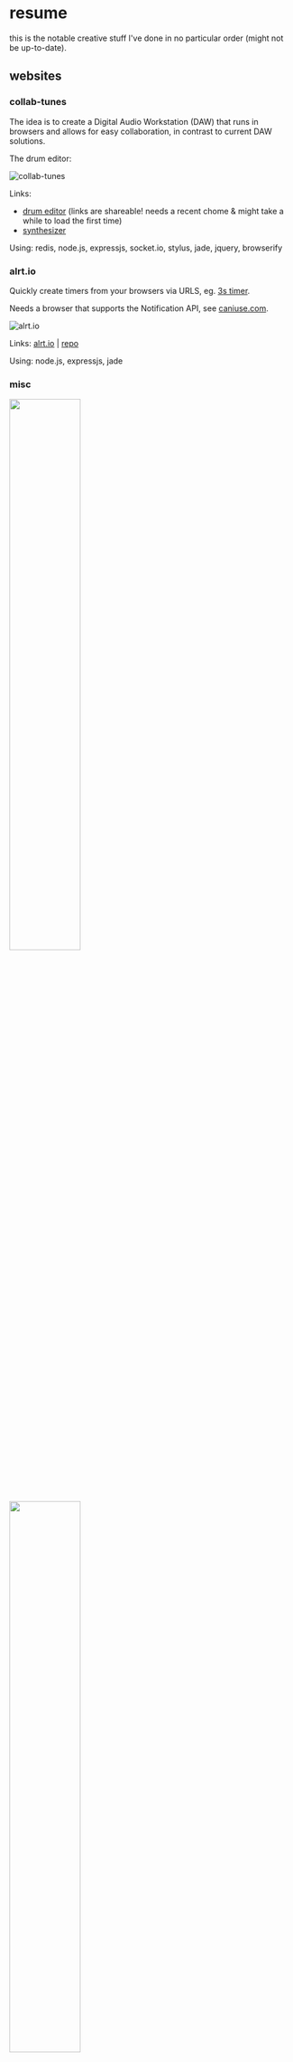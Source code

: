 # resume

this is the notable creative stuff I've done in no particular order (might not be up-to-date).

## websites

### collab-tunes

The idea is to create a Digital Audio Workstation (DAW) that runs in browsers and allows for easy
collaboration, in contrast to current DAW solutions.

The drum editor:

![collab-tunes](https://dl.dropbox.com/s/ntntlpaf5jm8m6z/Screen%20Shot%202012-12-09%20at%204.09.35%20PM.png)

Links:

* [drum editor](http://glowing-waterfall-3782.herokuapp.com/) (links are shareable! needs a recent chome & might take a while to load the first time)
* [synthesizer](http://juliangruber.com/synth.html)

Using: redis, node.js, expressjs, socket.io, stylus, jade, jquery, browserify

### alrt.io

Quickly create timers from your browsers via URLS, eg. [3s timer](http://alrt.io/3s).

Needs a browser that supports the Notification API, see [caniuse.com](http://caniuse.com/notifications).

![alrt.io](https://dl.dropbox.com/s/zx37hd68tncgmq4/Screen%20Shot%202012-12-09%20at%204.08.35%20PM.png)

Links: [alrt.io](http://alrt.io/) | [repo](https://github.com/juliangruber/alrt.io)

Using: node.js, expressjs, jade

### misc

<img src="https://dl.dropbox.com/s/4xfil4vgdyxzo9m/Screen%20Shot%202012-12-09%20at%204.10.34%20PM.png" width="50%">
<img src="https://dl.dropbox.com/s/b8ohr2te9femgwv/Screen%20Shot%202012-12-09%20at%204.11.13%20PM.png" width="50%">

Links: [jakob-brucker-gymasnium.de](http://jakob-brucker-gymnasium.de/) |
[ritterschaft-zu-wasserstein.de](http://ritterschaft-zu-wasserstein.de/)

## boerse go ag

I'm currently employed at [BoerseGo AG](http://www.godmode-trader.de/).

This is a realtime trading platform we've been working on:

![guidants](https://dl.dropbox.com/s/uctk4kygm2bbw85/Screen%20Shot%202012-12-09%20at%204.13.44%20PM.png)

And a pattern tracking financial tool:

![patternscout](https://dl.dropbox.com/s/bj5pden8o1jfa8q/Screen%20Shot%202012-12-09%20at%204.14.37%20PM.png)

Links: [guidants.godmode-trader.de](http://guidants.godmode-trader.de/)

## servers

### contre

A continuous release tool that acts as a GIT repo server and lays repos out in a github-style directory structure
whenever you push to it. I created this for [component](https://github.com/component/component).

Repo: [godmodelabs/contre](https://github.com/godmodelabs/contre)

### statsc

Push stats to StatsD from the browser!

Repo: [godmodelabs/statsc](https://github.com/godmodelabs/statsc)

### dashbo

A frontend for the [graphite](http://graphite.wikidot.com/) graphing server with dashboards and other goodies.

![dashbo](https://dl.dropbox.com/s/zb45sc344kf70g2/Screen%20Shot%202012-12-09%20at%204.15.20%20PM.png)

Repo: [juliangruber/dashbo](https://github.com/juliangruber/dashbo)

## applications

### jilla

Geeking up JIRA by writing an efficient-to-use cli interface for it.

Ever wished, you could:

```bash
$ jilla ls
WDSERVICE-78 <jgruber>  !! LessLinter
PS-656       <jgruber>  !! Graphite installieren
PS-480       <pkostoff>  ! Trailing stops
```

This also does time loggin, search, resolve/close/etc.

Repo: [godmodelabs/jilla](https://github.com/godmodelabs/jilla)

## libraries

Node.js libraries

### leveled

A node.js binding to [LevelDB](http://code.google.com/p/leveldb/) with focus on performance and a minimal api,
allowing you to write databases in JavaScript.

```js
var db = leveled('/tmp/db')
db.set('foo', 'bar')
```

Repo: [juliangruber/node-leveled](https://github.com/juliangruber/node-leveled)

### fwd

Taking the idea of piping streams into each other and applying that on the concept of EventEmitters.

```js
// with streams
streamA.pipe(streamB)
// with fwd
fwd(emitterA, emitterB)
```

Repo: [godmodelabs/fwd](https://github.com/godmodelabs/fwd)

### misc

* [tapedeck](https://github.com/juliangruber/tapedeck) - Run tap(e) tests in your browser with tap output in your terminal
* [spinner](https://github.com/godmodelabs/spinner)

![spinner](http://i.imgur.com/Iyl0d.png)

## misc

### llint.chocmixin

A [Chocolat](http://chocolatapp.com/)-Mixin that reorders less/css lines by alphabet and importance.

This uses [llint](https://github.com/juliangruber/llint) and [parseless](https://github.com/juliangruber/parseless), my
less/css parser.

Link: [mixins.chocolatapp.com](http://mixins.chocolatapp.com/mixins/20/)

### openmasse

A bookmarklet that helps with opening many links at once.

Links: [website](http://juliangruber.github.com/openmasse/) | [repo](https://github.com/juliangruber/openmasse)

### rayboy

A raytracer I wrote for educational purposes in 9th grade. It's written in C++ and can only render colored spheres.

![rayboy](http://i.imgur.com/oBHfn.png)

Repo: [juliangruber/rayboy](https://github.com/juliangruber/rayboy)

## papers

### introduction to erlang

![excerpt](http://i.imgur.com/JXGR8.png)

Download: [paper](https://dl.dropbox.com/s/cyy9iv2y1rcqa3s/Ausarbeitung.pdf?dl=1)

## artworks

### running death - the call of extinction

I created the t-shirt and designed cover and logo based on pencil drawings by a friend.

<img src="http://juliangruber.com/images/running-death/cover-call-of-extinction.jpg" width="50%">
<img src="https://dl.dropbox.com/s/dultpww5r5y4unb/artwork_stripes_finalized.jpg" width="50%">

### misc

<img src="https://dl.dropbox.com/s/kg6ray02qrykldy/breit.png">

c'est moi:

![surreal](https://dl.dropbox.com/s/pj85an8tyqqarno/5.jpg)